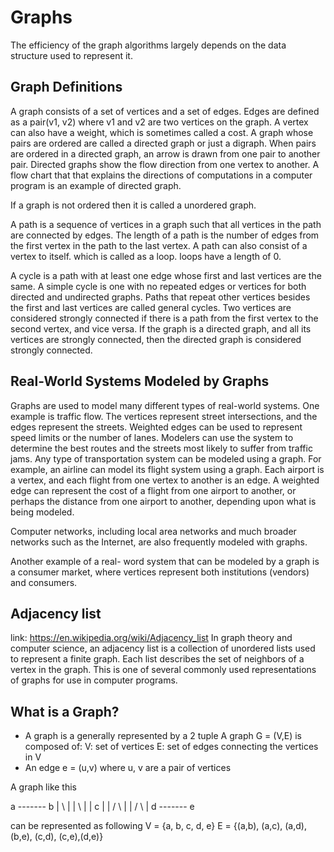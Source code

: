 # Graphs

The efficiency of the graph algorithms largely depends on the data structure used to represent it.

## Graph Definitions

A graph consists of a set of vertices and a set of edges. Edges are defined as a pair(v1, v2) where v1 and v2 are two vertices on the graph. A vertex can also have a weight, which is sometimes called a cost. A graph whose pairs are ordered are called a directed graph or just a digraph. When pairs are ordered in a directed graph, an arrow is drawn from one pair to another pair. Directed graphs show the flow direction from one vertex to another. A flow chart that that explains the directions of computations in a computer program is an example of directed graph.

If a graph is not ordered then it is called a unordered graph.

A path is a sequence of vertices in a graph such that all vertices in the path are connected by edges. The length of a path is the number of edges from the first vertex in the path to the last vertex. A path can also consist of a vertex to itself. which is called as a loop. loops have a length of 0.

A cycle is a path with at least one edge whose first and last vertices are the same. A simple cycle is one with no repeated edges or vertices for both directed and undirected graphs. Paths that repeat other vertices besides the first and last vertices are called general cycles. Two vertices are considered strongly connected if there is a path from the first vertex to the second vertex, and vice versa. If the graph is a directed graph, and all its vertices are strongly connected, then the directed graph is considered strongly connected.

## Real-World Systems Modeled by Graphs

Graphs are used to model many different types of real-world systems. One example is traffic flow. The vertices represent street intersections, and the edges represent the streets. Weighted edges can be used to represent
speed limits or the number of lanes. Modelers can use the system to determine the best routes and the streets most likely to suffer from traffic jams. Any type of transportation system can be modeled using a graph. For example, an airline can model its flight system using a graph. Each airport is a vertex, and each flight from one vertex to another is an edge. A weighted edge can represent the cost of a flight from one airport to another, or perhaps the distance from one airport to another, depending upon what is being modeled.

Computer networks, including local area networks and much broader networks such as the Internet, are also frequently modeled with graphs.

Another example of a real- word system that can be modeled by a graph is a consumer market, where vertices represent both institutions (vendors) and consumers.

## Adjacency list
link: https://en.wikipedia.org/wiki/Adjacency_list
In graph theory and computer science, an adjacency list is a collection of unordered lists used to represent a finite graph. Each list describes the set of neighbors of a vertex in the graph. This is one of several commonly used representations of graphs for use in computer programs.

## What is a Graph?
* A graph is a generally represented by a 2 tuple
    A graph G = (V,E) is composed of:
    V: set of vertices
    E: set of edges connecting the vertices in V
* An edge e = (u,v) where u, v are a pair of vertices

A graph like this

a ------- b
|  \      |
|   \     |
|    c    |
|   /  \  |
|  /    \ |
d ------- e

can be represented as following
V = {a, b, c, d, e}
E = {(a,b), (a,c), (a,d), (b,e), (c,d), (c,e),(d,e)}

